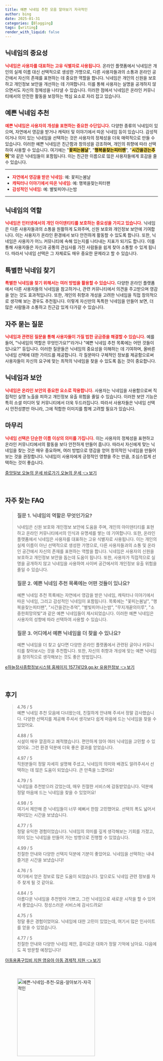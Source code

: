```yaml
---
title: 예쁜 닉네임 추천 모음 알아보기 자극적인
author: bing
date: 2025-01-31
categories: [Blogging]
tags: [writing]
render_with_liquid: false
---
```



<h2 id='닉네임의 중요성'>닉네임의 중요성</h2>

<p><b><span style="color: #ee2323;">닉네임은 사용자를 대표하는 고유 식별자로 사용됩니다.</span></b> 온라인 플랫폼에서 닉네임은 개인의 실제 이름 대신 선택적으로 생성한 가명으로, 다른 사용자들과의 소통과 온라인 공간에서 자신의 존재를 표현하는 데 중요한 역할을 합니다. 닉네임은 개인의 신원을 보호하고 개인정보 보안을 개선하는 데 기여합니다. 이를 통해 사용자는 실명을 공개하지 않으면서도 자신의 정체성을 나타낼 수 있습니다. 이러한 점에서 닉네임은 온라인 커뮤니티에서의 안전한 활동을 보장하는 핵심 요소로 자리 잡고 있습니다.</p>

<h2 id='예쁜 닉네임 추천'>예쁜 닉네임 추천</h2>

<p><b><span style="color: #ee2323;">예쁜 닉네임은 사용자의 개성을 표현하는 중요한 수단입니다.</span></b> 다양한 종류의 닉네임이 있으며, 자연에서 영감을 받거나 캐릭터 및 이야기에서 따온 닉네임 등이 있습니다. 감성적이거나 의미 있는 닉네임을 선택하는 것은 사용자의 정체성을 더욱 매력적으로 만들 수 있습니다. 이러한 예쁜 닉네임은 친근함과 창의성을 강조하며, 개인의 취향에 따라 선택하여 사용할 수 있습니다. 여기에는 "<b><span style="background-color: #ffe066;">꽃피는봄날</span></b>", "<b><span style="background-color: #ffe066;">행복을찾는피터팬</span></b>", "<b><span style="background-color: #ffe066;">시간을걷는추억</span></b>"와 같은 닉네임들이 포함됩니다. 이는 친근한 이름으로 많은 사용자들에게 호감을 줄 수 있습니다.</p>

<hr />

<ul>
    <li><b><span style="color: #ee2323;">자연에서 영감을 받은 닉네임:</span></b> 예: 꽃피는봄날</li>
    <li><b><span style="color: #ee2323;">캐릭터나 이야기에서 따온 닉네임:</span></b> 예: 행복을찾는피터팬</li>
    <li><b><span style="color: #ee2323;">감성적인 닉네임:</span></b> 예: 별빛피어나는밤</li>
</ul>

<hr />

<h2 id='닉네임의 역할'>닉네임의 역할</h2>

<p><b><span style="color: #ee2323;">닉네임은 인터넷에서의 개인 아이덴티티를 보호하는 중요성을 가지고 있습니다.</span></b> 닉네임은 다른 사용자들과의 소통을 원활하게 도와주며, 신원 보호와 개인정보 보안에 기여합니다. 이는 사용자가 온라인 환경에서 보다 안전하게 활동할 수 있도록 합니다. 또한, 닉네임은 사용자가 어느 커뮤니티에 속해 있는지를 나타내는 지표가 되기도 합니다. 이를 통해 사용자들은 자신과 공통의 관심사를 가진 사람들을 쉽게 찾아 소통할 수 있게 됩니다. 따라서 닉네임 선택은 그 자체로도 매우 중요한 문제라고 할 수 있습니다.</p>

<h2 id='특별한 닉네임 찾기'>특별한 닉네임 찾기</h2>

<p><b><span style="color: #ee2323;">특별한 닉네임을 찾기 위해서는 여러 방법을 활용할 수 있습니다.</span></b> 다양한 온라인 플랫폼에서 다른 사용자들의 닉네임을 참고하거나, 관련 커뮤니티에서 의견을 주고받으며 영감을 얻는 것도 효과적입니다. 또한, 개인의 취향과 개성을 고려한 닉네임을 직접 창의적으로 생각해 보는 경우도 추천됩니다. 이렇게 자신만의 독특한 닉네임을 만들어 보면, 더 많은 사람들과 소통하고 친근감 있게 다가갈 수 있습니다.</p>

<h2 id='FAQ'>자주 묻는 질문</h2>

<p><b><span style="color: #ee2323;">닉네임과 관련된 질문을 통해 사용자들이 가질 법한 궁금증을 해결할 수 있습니다.</span></b> 예를 들어, "닉네임의 역할은 무엇인가요?"라거나 "예쁜 닉네임 추천 목록에는 어떤 것들이 있나요?" 등입니다. 이러한 질문들은 닉네임의 중요성을 이해하는 데 기여하며, 올바른 닉네임 선택에 대한 가이드를 제공합니다. 각 질문마다 구체적인 정보를 제공함으로써 사용자들이 자신의 요구에 맞는 최적의 닉네임을 찾을 수 있도록 돕는 것이 중요합니다.</p>

<h2 id='닉네임과 보안'>닉네임과 보안</h2>

<p><b><span style="color: #ee2323;">닉네임은 온라인 보안의 중요한 요소로 작용합니다.</span></b> 사용자는 닉네임을 사용함으로써 직접적인 실명 노출을 피하고 개인정보 유출 위험을 줄일 수 있습니다. 이러한 보안 기능은 특히 소셜 미디어 및 커뮤니티에서 더욱 두드러집니다. 따라서 사용자들은 닉네임 선택 시 안전성뿐만 아니라, 그에 적합한 이미지를 함께 고려할 필요가 있습니다.</p>

<h2 id='마무리'>마무리</h2>

<p><b><span style="color: #ee2323;">닉네임 선택은 단순한 이름 이상의 의미를 가집니다.</span></b> 이는 사용자의 정체성을 표현하고 온라인 커뮤니티에서의 활동을 보다 안전하게 만들어 줍니다. 따라서 자신에게 맞는 닉네임을 찾는 것은 매우 중요하며, 여러 방법으로 영감을 얻어 창의적인 닉네임을 만들어보는 것을 권장합니다. 닉네임이 사용자에게 긍정적인 영향을 주는 만큼, 조심스럽게 선택하는 것이 좋습니다.</p>


<p><a class="click-button" title="중앙일보 오늘의 운세 바로가기 오늘의 운세" href="https://afficreate.github.io/posts/%EC%A4%91%EC%95%99%EC%9D%BC%EB%B3%B4-%EC%98%A4%EB%8A%98%EC%9D%98-%EC%9A%B4%EC%84%B8-%EB%B0%94%EB%A1%9C%EA%B0%80%EA%B8%B0-%EC%98%A4%EB%8A%98%EC%9D%98-%EC%9A%B4%EC%84%B8/" rel="dofollow">중앙일보 오늘의 운세 바로가기 오늘의 운세 👈 보기</a></p><br>
<h2 id='자주_찾는_FAQ'>자주 찾는 FAQ</h2>
<div itemscope="" itemtype="https://schema.org/FAQPage"> 
<blockquote> 
<div itemscope="" itemprop="mainEntity" itemtype="https://schema.org/Question"> 
<h3 itemprop="name">질문 1. 닉네임의 역할은 무엇인가요?</h3> 
<div itemscope="" itemprop="acceptedAnswer" itemtype="https://schema.org/Answer"> 
<span itemprop="text"> 
<p>닉네임은 신원 보호와 개인정보 보안에 도움을 주며, 개인의 아이덴티티를 표현하고 온라인 커뮤니티에서의 인식과 유명세를 쌓는 데 기여합니다. 또한, 온라인 플랫폼에서 닉네임은 사용자를 대표하는 고유 식별자로 사용됩니다. 이는 개인의 실제 이름이 아닌 선택적으로 생성한 가명으로, 다른 사용자들과의 소통 및 온라인 공간에서 자신의 존재를 표현하는 역할을 합니다. 닉네임은 사용자의 신원을 보호하고 개인정보 보안을 돕는데 도움이 됩니다. 또한, 사용자가 직접적으로 실명을 공개하지 않고 닉네임을 사용하여 사이버 공간에서의 개인정보 유출 위험을 줄일 수 있습니다.</p> 
</span> 
</div> 
</div> 

<div itemscope="" itemprop="mainEntity" itemtype="https://schema.org/Question"> 
<h3 itemprop="name">질문 2. 예쁜 닉네임 추천 목록에는 어떤 것들이 있나요?</h3> 
<div itemscope="" itemprop="acceptedAnswer" itemtype="https://schema.org/Answer"> 
<span itemprop="text"> 
<p>예쁜 닉네임 추천 목록에는 자연에서 영감을 받은 닉네임, 캐릭터나 이야기에서 따온 닉네임, 그리고 감성적인 닉네임이 포함됩니다. 목록에는 "꽃피는봄날", "행복을찾는피터팬", "시간을걷는추억", "별빛피어나는밤", "무지개끝의이루", "소중한희망의빛"과 같은 예쁜 닉네임들이 제시되었습니다. 이러한 예쁜 닉네임은 사용자의 성향에 따라 선택하여 사용할 수 있습니다.</p> 
</span> 
</div> 
</div> 

<div itemscope="" itemprop="mainEntity" itemtype="https://schema.org/Question"> 
<h3 itemprop="name">질문 3. 어디에서 예쁜 닉네임을 더 찾을 수 있나요?</h3> 
<div itemscope="" itemprop="acceptedAnswer" itemtype="https://schema.org/Answer"> 
<span itemprop="text"> 
<p>예쁜 닉네임을 더 찾고 싶다면 다양한 온라인 플랫폼에서 관련된 글이나 커뮤니티를 찾아보시는 것을 추천합니다. 또한, 자신의 취향과 개성에 맞는 예쁜 닉네임을 창의적으로 생각해보는 것도 좋은 방법입니다.</p> 
</span> 
</div> 
</div> 
</blockquote> 
</div>
<p><a class="click-button" title="e하늘장사종합정보시스템 홈페이지 15774129.go.kr 유용한정보" href="https://afficreate.github.io/posts/e%ED%95%98%EB%8A%98%EC%9E%A5%EC%82%AC%EC%A2%85%ED%95%A9%EC%A0%95%EB%B3%B4%EC%8B%9C%EC%8A%A4%ED%85%9C-%ED%99%88%ED%8E%98%EC%9D%B4%EC%A7%80-15774129.go.kr-%EC%9C%A0%EC%9A%A9%ED%95%9C%EC%A0%95%EB%B3%B4/" rel="dofollow">e하늘장사종합정보시스템 홈페이지 15774129.go.kr 유용한정보 👈 보기</a></p><br>
<h2 id='후기'>후기</h2>
<div itemscope itemtype="https://schema.org/Product">
  <blockquote>
  <div itemprop="review" itemscope itemtype="https://schema.org/Review">
      <div itemprop="reviewRating" itemscope itemtype="https://schema.org/Rating"> <span itemprop="ratingValue">4.76</span> / <span itemprop="bestRating">5</span> </div>
      <span itemprop="reviewBody">예쁜 닉네임 추천 모음에 다녀왔는데, 친절하게 안내해 주셔서 정말 감사했습니다. 다양한 선택지를 제공해 주셔서 생각보다 쉽게 마음에 드는 닉네임을 찾을 수 있었어요.</span>
  </div>
  <br>
  <div itemprop="review" itemscope itemtype="https://schema.org/Review">
      <div itemprop="reviewRating" itemscope itemtype="https://schema.org/Rating"> <span itemprop="ratingValue">4.88</span> / <span itemprop="bestRating">5</span> </div>
      <span itemprop="reviewBody">시설이 매우 깔끔하고 쾌적했습니다. 편안하게 앉아 여러 닉네임을 고민할 수 있었어요. 그런 환경 덕분에 더욱 좋은 결과를 얻었습니다.</span>
  </div>
  <br>
  <div itemprop="review" itemscope itemtype="https://schema.org/Review">
      <div itemprop="reviewRating" itemscope itemtype="https://schema.org/Rating"> <span itemprop="ratingValue">4.97</span> / <span itemprop="bestRating">5</span> </div>
      <span itemprop="reviewBody">직원분들이 정말 자세히 설명해 주셨고, 닉네임의 의미와 배경도 알려주셔서 선택하는 데 많은 도움이 되었습니다. 큰 만족을 느꼈어요!</span>
  </div>
  <br>
  <div itemprop="review" itemscope itemtype="https://schema.org/Review">
      <div itemprop="reviewRating" itemscope itemtype="https://schema.org/Rating"> <span itemprop="ratingValue">4.79</span> / <span itemprop="bestRating">5</span> </div>
      <span itemprop="reviewBody">닉네임을 추천받으러 갔었는데, 매우 친절한 서비스에 감동받았습니다. 덕분에 정말 마음에 드는 닉네임을 찾을 수 있었어요!</span>
  </div>
  <br>
  <div itemprop="review" itemscope itemtype="https://schema.org/Review">
      <div itemprop="reviewRating" itemscope itemtype="https://schema.org/Rating"> <span itemprop="ratingValue">4.98</span> / <span itemprop="bestRating">5</span> </div>
      <span itemprop="reviewBody">여기서 제안해 준 닉네임들이 너무 예뻐서 한참 고민했어요. 선택의 폭도 넓어서 재미있는 시간을 보냈습니다.</span>
  </div>
  <br>
  <div itemprop="review" itemscope itemtype="https://schema.org/Review">
      <div itemprop="reviewRating" itemscope itemtype="https://schema.org/Rating"> <span itemprop="ratingValue">4.77</span> / <span itemprop="bestRating">5</span> </div>
      <span itemprop="reviewBody">정말 유익한 경험이었습니다. 닉네임의 의미를 깊게 생각해보는 기회를 가졌고, 의미 있는 닉네임을 만들어 가는 방향으로 진행할 수 있었습니다.</span>
  </div>
  <br>
  <div itemprop="review" itemscope itemtype="https://schema.org/Review">
      <div itemprop="reviewRating" itemscope itemtype="https://schema.org/Rating"> <span itemprop="ratingValue">4.99</span> / <span itemprop="bestRating">5</span> </div>
      <span itemprop="reviewBody">친절한 안내와 다양한 선택지 덕분에 기분이 좋았어요. 닉네임을 선택하는 내내 즐거운 시간을 보냈습니다!</span>
  </div>
  <br>
  <div itemprop="review" itemscope itemtype="https://schema.org/Review">
      <div itemprop="reviewRating" itemscope itemtype="https://schema.org/Rating"> <span itemprop="ratingValue">4.76</span> / <span itemprop="bestRating">5</span> </div>
      <span itemprop="reviewBody">여기에서 얻은 정보로 많은 도움이 되었습니다. 앞으로도 닉네임 관련 정보를 자주 찾게 될 것 같아요.</span>
  </div>
  <br>
  <div itemprop="review" itemscope itemtype="https://schema.org/Review">
      <div itemprop="reviewRating" itemscope itemtype="https://schema.org/Rating"> <span itemprop="ratingValue">4.84</span> / <span itemprop="bestRating">5</span> </div>
      <span itemprop="reviewBody">아름다운 닉네임을 추천받아 기쁘고, 그런 닉네임으로 새로운 시작을 할 수 있어서 좋았습니다. 정성스러운 서비스에 감사드려요!</span>
  </div>
  <br>
  <div itemprop="review" itemscope itemtype="https://schema.org/Review">
      <div itemprop="reviewRating" itemscope itemtype="https://schema.org/Rating"> <span itemprop="ratingValue">4.75</span> / <span itemprop="bestRating">5</span> </div>
      <span itemprop="reviewBody">정말 좋은 경험이었어요. 닉네임에 대한 고민이 있었는데, 여기서 많은 인사이트를 얻을 수 있었습니다.</span>
  </div>
  <br>
  <div itemprop="review" itemscope itemtype="https://schema.org/Review">
      <div itemprop="reviewRating" itemscope itemtype="https://schema.org/Rating"> <span itemprop="ratingValue">4.77</span> / <span itemprop="bestRating">5</span> </div>
      <span itemprop="reviewBody">친절한 안내와 다양한 닉네임 제안, 흥미로운 대화가 정말 기억에 남아요. 다음에도 꼭 방문할 예정입니다!</span>
  </div>
  </blockquote>
</div>
<p><a class="click-button" title="아동용품구입비 지원 영유아 아동 경제적 지원" href="https://afficreate.github.io/posts/%EC%95%84%EB%8F%99%EC%9A%A9%ED%92%88%EA%B5%AC%EC%9E%85%EB%B9%84-%EC%A7%80%EC%9B%90-%EC%98%81%EC%9C%A0%EC%95%84-%EC%95%84%EB%8F%99-%EA%B2%BD%EC%A0%9C%EC%A0%81-%EC%A7%80%EC%9B%90/" rel="dofollow">아동용품구입비 지원 영유아 아동 경제적 지원 👈 보기</a></p><br>
<figure class="image"><img src="https://afficreate.github.io/assets/img/thumbnail/예쁜-닉네임-추천-모음-알아보기-자극적인.webp" alt="예쁜-닉네임-추천-모음-알아보기-자극적인" width="256" height="256"></figure>
